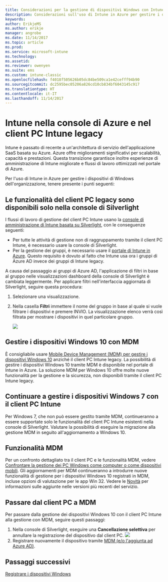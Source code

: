```yaml
---
title: Considerazioni per la gestione di dispositivi Windows con Intune in Azure
description: Considerazioni sull'uso di Intune in Azure per gestire i dispositivi di Windows dell'organizzazione.
keywords: 
author: ErikjeMS
ms.author: erikje
manager: angrobe
ms.date: 11/14/2017
ms.topic: article
ms.prod: 
ms.service: microsoft-intune
ms.technology: 
ms.assetid: 
ms.reviewer: owenyen
ms.suite: ems
ms.custom: intune-classic
ms.openlocfilehash: f4018f505626b05dc84be509ca1e42cefff94b90
ms.sourcegitcommit: dc2595bec05206a826cd10cb834bf6043145c917
ms.translationtype: HT
ms.contentlocale: it-IT
ms.lasthandoff: 11/14/2017
---
```

# <a name="intune-on-azure-console-and-legacy-intune-pc-client"></a>Intune nella console di Azure e nel client PC Intune legacy

Intune è passato di recente a un'architettura di servizio dell'applicazione SaaS basata su Azure. Azure offre miglioramenti significativi per scalabilità, capacità e prestazioni. Questa transizione garantisce inoltre esperienze di amministrazione di Intune migliorate e flussi di lavoro ottimizzati nel portale di Azure. 

Per l'uso di Intune in Azure per gestire i dispositivi di Windows dell'organizzazione, tenere presente i punti seguenti:

## <a name="legacy-pc-client-features-are-only-available-in-the-silverlight-console"></a>Le funzionalità del client PC legacy sono disponibili solo nella console di Silverlight

I flussi di lavoro di gestione del client PC Intune usano la [console di amministrazione di Intune basata su Silverlight](https://manage.microsoft.com/), con le conseguenze seguenti:

- Per tutte le attività di gestione non di raggruppamento tramite il client PC Intune, è necessario usare la console di Silverlight.
- Per la gestione dei gruppi, è necessario usare il [portale di Intune in Azure](https://portal.azure.com/). Questo requisito è dovuto al fatto che Intune usa ora i gruppi di Azure AD invece dei gruppi di Intune legacy. 

A causa del passaggio ai gruppi di Azure AD, l'applicazione di filtri in base al gruppo nelle visualizzazioni dashboard della console di Silverlight è cambiata leggermente. Per applicare filtri nell'interfaccia aggiornata di Silverlight, seguire questa procedura:

1. Selezionare una visualizzazione.
2. Nella casella **Filtri** immettere il nome del gruppo in base al quale si vuole filtrare i dispositivi e premere INVIO. La visualizzazione elenco verrà così filtrata per mostrare i dispositivi in quel particolare gruppo.

   ![](media/intune_on_azure/image01.png)

## <a name="manage-windows-10-devices-by-using-mdm"></a>Gestire i dispositivi Windows 10 con MDM

È consigliabile usare [Mobile Device Management (MDM) per gestire i dispositivi Windows 10](https://docs.microsoft.com/intune/device-restrictions-windows-10) anziché il client PC Intune legacy. La possibilità di gestire i dispositivi Windows 10 tramite MDM è disponibile nel portale di Intune in Azure. La soluzione MDM per Windows 10 offre molte nuove funzionalità per la gestione e la sicurezza, non disponibili tramite il client PC Intune legacy.

## <a name="continue-to-manage-windows-7-by-using-intune-pc-client"></a>Continuare a gestire i dispositivi Windows 7 con il client PC Intune

Per Windows 7, che non può essere gestito tramite MDM, continueranno a essere supportate solo le funzionalità del client PC Intune esistenti nella console di Silverlight. Valutare la possibilità di eseguire la migrazione alla gestione MDM in seguito all'aggiornamento a Windows 10.

## <a name="mdm-capabilities"></a>Funzionalità MDM

Per un confronto dettagliato tra il client PC e le funzionalità MDM, vedere [Confrontare la gestione dei PC Windows come computer o come dispositivi mobili](https://docs.microsoft.com/intune-classic/deploy-use/pc-management-comparison). Gli aggiornamenti per MDM continueranno a introdurre nuove funzionalità di gestione per i dispositivi Windows 10 registrati in MDM, incluse opzioni di valutazione per le app Win 32. Vedere le [Novità](https://docs.microsoft.com/intune/whats-new) per informazioni sulle aggiunte nelle versioni più recenti del servizio.

## <a name="switch-from-pc-client-to-mdm"></a>Passare dal client PC a MDM

Per passare dalla gestione dei dispositivi Windows 10 con il client PC Intune alla gestione con MDM, seguire questi passaggi:

1. Nella console di Silverlight, eseguire una **Cancellazione selettiva** per annullare la registrazione del dispositivo dal client PC.
  ![](media/intune_on_azure/image02.png)
2. Registrare nuovamente il dispositivo tramite [MDM (e/o l'aggiunta ad Azure AD)](https://docs.microsoft.com/intune/windows-enroll). 

## <a name="next-steps"></a>Passaggi successivi
[Registrare i dispositivi Windows](https://docs.microsoft.com/intune/windows-enroll)

 
